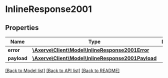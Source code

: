 # InlineResponse2001

## Properties
Name | Type | Description | Notes
------------ | ------------- | ------------- | -------------
**error** | [**\Axerve\Client\Model\InlineResponse2001Error**](InlineResponse2001Error.md) |  | [optional] 
**payload** | [**\Axerve\Client\Model\InlineResponse2001Payload**](InlineResponse2001Payload.md) |  | [optional] 

[[Back to Model list]](../../README.md#documentation-for-models) [[Back to API list]](../../README.md#documentation-for-api-endpoints) [[Back to README]](../../README.md)

